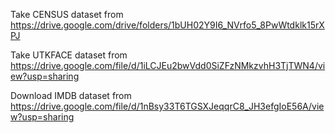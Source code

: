 Take CENSUS dataset from https://drive.google.com/drive/folders/1bUH02Y9I6_NVrfo5_8PwWtdklk15rXPJ

Take UTKFACE dataset from https://drive.google.com/file/d/1iLCJEu2bwVdd0SiZFzNMkzvhH3TjTWN4/view?usp=sharing

Download IMDB dataset from https://drive.google.com/file/d/1nBsy33T6TGSXJeqqrC8_JH3efgIoE56A/view?usp=sharing
